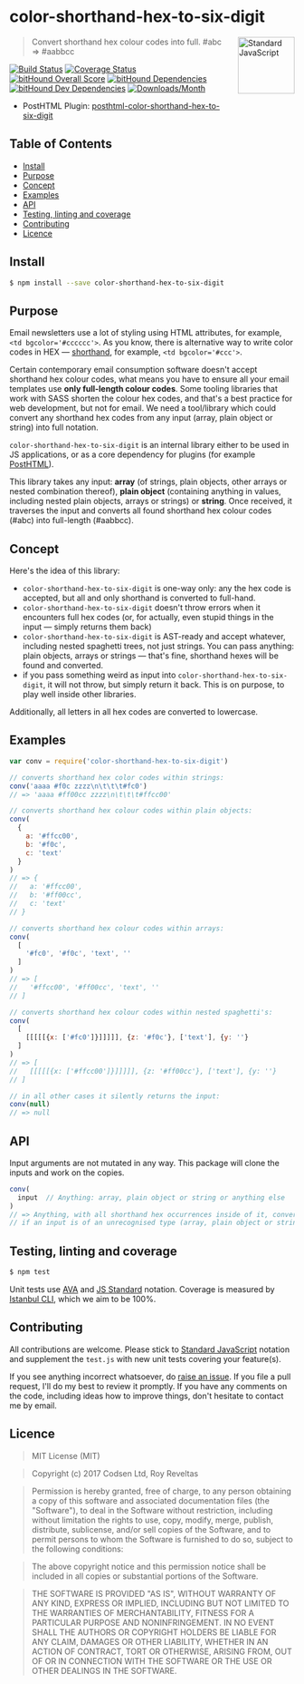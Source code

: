 # color-shorthand-hex-to-six-digit

<a href="https://standardjs.com" style="float: right; padding: 0 0 20px 20px;"><img src="https://cdn.rawgit.com/feross/standard/master/sticker.svg" alt="Standard JavaScript" width="100" align="right"></a>

> Convert shorthand hex colour codes into full. #abc => #aabbcc

[![Build Status][travis-img]][travis-url]
[![Coverage Status][cov-img]][cov-url]
[![bitHound Overall Score][overall-img]][overall-url]
[![bitHound Dependencies][deps-img]][deps-url]
[![bitHound Dev Dependencies][dev-img]][dev-url]
[![Downloads/Month][downloads-img]][downloads-url]

* PostHTML Plugin: [posthtml-color-shorthand-hex-to-six-digit](https://github.com/codsen/posthtml-color-shorthand-hex-to-six-digit)

## Table of Contents

<!-- START doctoc generated TOC please keep comment here to allow auto update -->
<!-- DON'T EDIT THIS SECTION, INSTEAD RE-RUN doctoc TO UPDATE -->


- [Install](#install)
- [Purpose](#purpose)
- [Concept](#concept)
- [Examples](#examples)
- [API](#api)
- [Testing, linting and coverage](#testing-linting-and-coverage)
- [Contributing](#contributing)
- [Licence](#licence)

<!-- END doctoc generated TOC please keep comment here to allow auto update -->

## Install

```sh
$ npm install --save color-shorthand-hex-to-six-digit
```

## Purpose

Email newsletters use a lot of styling using HTML attributes, for example, `<td bgcolor='#cccccc'>`. As you know, there is alternative way to write color codes in HEX — [shorthand](https://en.wikipedia.org/wiki/Web_colors#Shorthand_hexadecimal_form), for example, `<td bgcolor='#ccc'>`.

Certain contemporary email consumption software doesn't accept shorthand hex colour codes, what means you have to ensure all your email templates use **only full-length colour codes**. Some tooling libraries that work with SASS shorten the colour hex codes, and that's a best practice for web development, but not for email. We need a tool/library which could convert any shorthand hex codes from any input (array, plain object or string) into full notation.

`color-shorthand-hex-to-six-digit` is an internal library either to be used in JS applications, or as a core dependency for plugins (for example [PostHTML](https://github.com/codsen/posthtml-color-shorthand-hex-to-six-digit)).

This library takes any input: **array** (of strings, plain objects, other arrays or nested combination thereof), **plain object** (containing anything in values, including nested plain objects, arrays or strings) or **string**. Once received, it traverses the input and converts all found shorthand hex colour codes (#abc) into full-length (#aabbcc).

## Concept

Here's the idea of this library:
* `color-shorthand-hex-to-six-digit` is one-way only: any the hex code is accepted, but all and only shorthand is converted to full-hand.
* `color-shorthand-hex-to-six-digit` doesn't throw errors when it encounters full hex codes (or, for actually, even stupid things in the input — simply returns them back)
* `color-shorthand-hex-to-six-digit` is AST-ready and accept whatever, including nested spaghetti trees, not just strings. You can pass anything: plain objects, arrays or strings — that's fine, shorthand hexes will be found and converted.
* if you pass something weird as input into `color-shorthand-hex-to-six-digit`, it will not throw, but simply return it back. This is on purpose, to play well inside other libraries.

Additionally, all letters in all hex codes are converted to lowercase.

## Examples

```js
var conv = require('color-shorthand-hex-to-six-digit')

// converts shorthand hex color codes within strings:
conv('aaaa #f0c zzzz\n\t\t\t#fc0')
// => 'aaaa #ff00cc zzzz\n\t\t\t#ffcc00'

// converts shorthand hex colour codes within plain objects:
conv(
  {
    a: '#ffcc00',
    b: '#f0c',
    c: 'text'
  }
)
// => {
//   a: '#ffcc00',
//   b: '#ff00cc',
//   c: 'text'
// }

// converts shorthand hex colour codes within arrays:
conv(
  [
    '#fc0', '#f0c', 'text', ''
  ]
)
// => [
//   '#ffcc00', '#ff00cc', 'text', ''
// ]

// converts shorthand hex colour codes within nested spaghetti's:
conv(
  [
    [[[[[{x: ['#fc0']}]]]]], {z: '#f0c'}, ['text'], {y: ''}
  ]
)
// => [
//   [[[[[{x: ['#ffcc00']}]]]]], {z: '#ff00cc'}, ['text'], {y: ''}
// ]

// in all other cases it silently returns the input:
conv(null)
// => null

```

## API

Input arguments are not mutated in any way. This package will clone the inputs and work on the copies.

```js
conv(
  input  // Anything: array, plain object or string or anything else
)
// => Anything, with all shorthand hex occurrences inside of it, converted to full hand.
// if an input is of an unrecognised type (array, plain object or string), it will be returned without errors.
```

## Testing, linting and coverage

```bash
$ npm test
```

Unit tests use [AVA](https://github.com/avajs/ava) and [JS Standard](https://standardjs.com) notation. Coverage is measured by [Istanbul CLI](https://www.npmjs.com/package/nyc), which we aim to be 100%.

## Contributing

All contributions are welcome. Please stick to [Standard JavaScript](https://standardjs.com) notation and supplement the `test.js` with new unit tests covering your feature(s).

If you see anything incorrect whatsoever, do [raise an issue](https://github.com/codsen/color-shorthand-hex-to-six-digit/issues). If you file a pull request, I'll do my best to review it promptly. If you have any comments on the code, including ideas how to improve things, don't hesitate to contact me by email.

## Licence

> MIT License (MIT)

> Copyright (c) 2017 Codsen Ltd, Roy Reveltas

> Permission is hereby granted, free of charge, to any person obtaining a copy
of this software and associated documentation files (the "Software"), to deal
in the Software without restriction, including without limitation the rights
to use, copy, modify, merge, publish, distribute, sublicense, and/or sell
copies of the Software, and to permit persons to whom the Software is
furnished to do so, subject to the following conditions:

> The above copyright notice and this permission notice shall be included in all
copies or substantial portions of the Software.

> THE SOFTWARE IS PROVIDED "AS IS", WITHOUT WARRANTY OF ANY KIND, EXPRESS OR
IMPLIED, INCLUDING BUT NOT LIMITED TO THE WARRANTIES OF MERCHANTABILITY,
FITNESS FOR A PARTICULAR PURPOSE AND NONINFRINGEMENT. IN NO EVENT SHALL THE
AUTHORS OR COPYRIGHT HOLDERS BE LIABLE FOR ANY CLAIM, DAMAGES OR OTHER
LIABILITY, WHETHER IN AN ACTION OF CONTRACT, TORT OR OTHERWISE, ARISING FROM,
OUT OF OR IN CONNECTION WITH THE SOFTWARE OR THE USE OR OTHER DEALINGS IN THE
SOFTWARE.

[travis-img]: https://travis-ci.org/codsen/color-shorthand-hex-to-six-digit.svg?branch=master
[travis-url]: https://travis-ci.org/codsen/color-shorthand-hex-to-six-digit

[cov-img]: https://coveralls.io/repos/github/codsen/color-shorthand-hex-to-six-digit/badge.svg?branch=master
[cov-url]: https://coveralls.io/github/codsen/color-shorthand-hex-to-six-digit?branch=master

[overall-img]: https://www.bithound.io/github/codsen/color-shorthand-hex-to-six-digit/badges/score.svg
[overall-url]: https://www.bithound.io/github/codsen/color-shorthand-hex-to-six-digit

[deps-img]: https://www.bithound.io/github/codsen/color-shorthand-hex-to-six-digit/badges/dependencies.svg
[deps-url]: https://www.bithound.io/github/codsen/color-shorthand-hex-to-six-digit/master/dependencies/npm

[dev-img]: https://www.bithound.io/github/codsen/color-shorthand-hex-to-six-digit/badges/devDependencies.svg
[dev-url]: https://www.bithound.io/github/codsen/color-shorthand-hex-to-six-digit/master/dependencies/npm

[downloads-img]: https://img.shields.io/npm/dm/color-shorthand-hex-to-six-digit.svg
[downloads-url]: https://www.npmjs.com/package/color-shorthand-hex-to-six-digit
